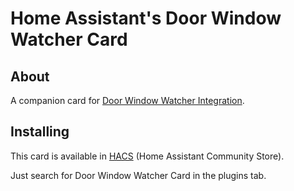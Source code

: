 # Home Assistant's Door Window Watcher Card

## About
A companion card for [Door Window Watcher Integration](https://github.com/Scarfsail/hass-door-window-watcher).

## Installing

This card is available in [HACS](https://hacs.xyz/) (Home Assistant Community Store).

Just search for Door Window Watcher Card in the plugins tab.
